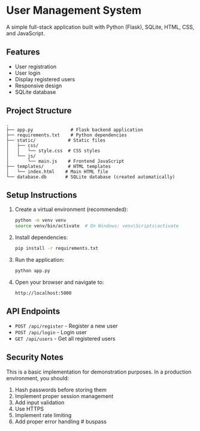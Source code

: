 # User Management System

A simple full-stack application built with Python (Flask), SQLite, HTML, CSS, and JavaScript.

## Features

- User registration
- User login
- Display registered users
- Responsive design
- SQLite database

## Project Structure

```
.
├── app.py              # Flask backend application
├── requirements.txt    # Python dependencies
├── static/            # Static files
│   ├── css/
│   │   └── style.css  # CSS styles
│   └── js/
│       └── main.js    # Frontend JavaScript
├── templates/         # HTML templates
│   └── index.html    # Main HTML file
└── database.db       # SQLite database (created automatically)
```

## Setup Instructions

1. Create a virtual environment (recommended):
   ```bash
   python -m venv venv
   source venv/bin/activate  # On Windows: venv\Scripts\activate
   ```

2. Install dependencies:
   ```bash
   pip install -r requirements.txt
   ```

3. Run the application:
   ```bash
   python app.py
   ```

4. Open your browser and navigate to:
   ```
   http://localhost:5000
   ```

## API Endpoints

- `POST /api/register` - Register a new user
- `POST /api/login` - Login user
- `GET /api/users` - Get all registered users

## Security Notes

This is a basic implementation for demonstration purposes. In a production environment, you should:

1. Hash passwords before storing them
2. Implement proper session management
3. Add input validation
4. Use HTTPS
5. Implement rate limiting
6. Add proper error handling #   b u s p a s s  
 